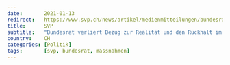 ```yaml
---
date:       2021-01-13
redirect:   https://www.svp.ch/news/artikel/medienmitteilungen/bundesrat-verliert-bezug-zur-realitaet-und-den-rueckhalt-im-volk/
title:      SVP
subtitle:   "Bundesrat verliert Bezug zur Realität und den Rückhalt im Volk"
country:    CH
categories: [Politik]
tags:       [svp, bundesrat, massnahmen]
---
```


